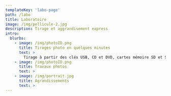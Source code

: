 ```yaml
---
templateKey: 'labo-page'
path: /labo
title: Laboratoire
image: /img/pellicule-2.jpg
description: Tirage et aggrandisement express
intro:
  blurbs:
    - image: /img/photoID.png
      title: Tirages photo en quelques minutes
      text: >
        Tirage à partir des clés USB, CD et DVD, cartes mémoire SD et Smartphones.
    - image: /img/photoID.png
      title: Travaux photos
      text: >
    - image: /img/portrait.jpg
      title: Agrandissements
      text: >
---
```

